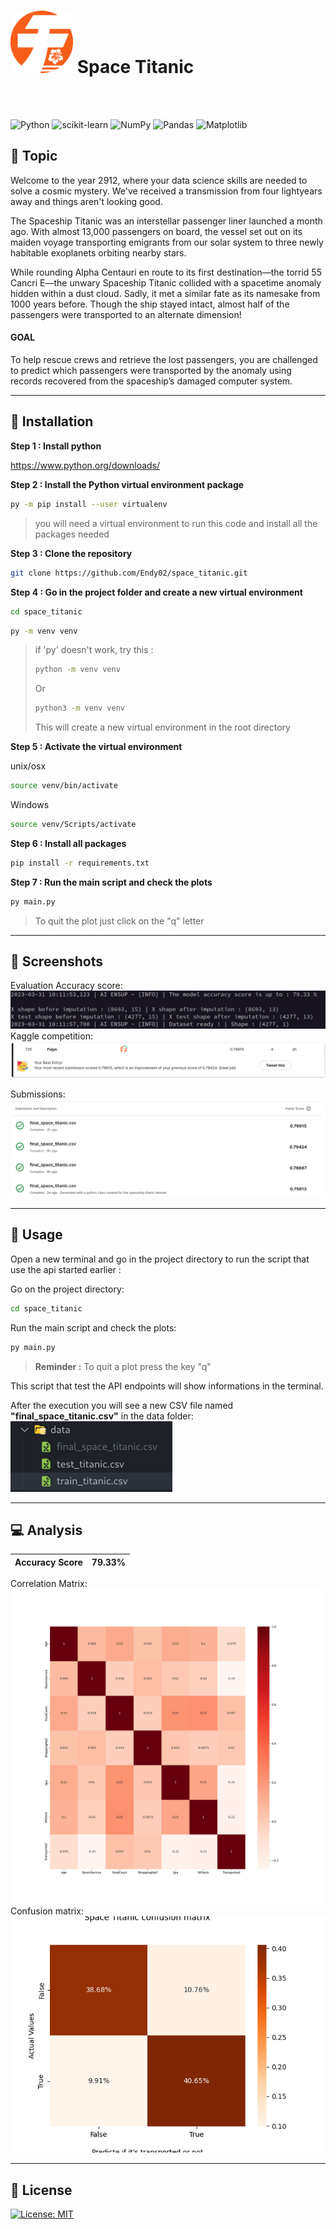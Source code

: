 
<h1><img src="assets/images/logo_v2@4x.png" width=100> Space Titanic</h1>

<br>
<br>

![Python](https://img.shields.io/badge/python-3670A0?style=for-the-badge&logo=python&logoColor=ffdd54) ![scikit-learn](https://img.shields.io/badge/scikit--learn-%23F7931E.svg?style=for-the-badge&logo=scikit-learn&logoColor=white) ![NumPy](https://img.shields.io/badge/numpy-%23013243.svg?style=for-the-badge&logo=numpy&logoColor=white) ![Pandas](https://img.shields.io/badge/pandas-%23150458.svg?style=for-the-badge&logo=pandas&logoColor=white) ![Matplotlib](https://img.shields.io/badge/Matplotlib-%23ffffff.svg?style=for-the-badge&logo=Matplotlib&logoColor=black)



## :palm_tree: Topic

Welcome to the year 2912, where your data science skills are needed to solve a cosmic mystery. We've received a transmission from four lightyears away and things aren't looking good.

The Spaceship Titanic was an interstellar passenger liner launched a month ago. With almost 13,000 passengers on board, the vessel set out on its maiden voyage transporting emigrants from our solar system to three newly habitable exoplanets orbiting nearby stars.

While rounding Alpha Centauri en route to its first destination—the torrid 55 Cancri E—the unwary Spaceship Titanic collided with a spacetime anomaly hidden within a dust cloud. Sadly, it met a similar fate as its namesake from 1000 years before. Though the ship stayed intact, almost half of the passengers were transported to an alternate dimension!

#### GOAL
To help rescue crews and retrieve the lost passengers, you are challenged to predict which passengers were transported by the anomaly using records recovered from the spaceship’s damaged computer system.


---

## :star2: Installation

<b>Step 1 : Install python</b>

https://www.python.org/downloads/

<b>Step 2 : Install the Python virtual environment package</b>

```bash
py -m pip install --user virtualenv
```
> you will need a virtual environment to run this code and install all the packages needed

<b>Step 3 : Clone the repository</b>

```bash
git clone https://github.com/Endy02/space_titanic.git
```

<b>Step 4 : Go in the project folder and create a new virtual environment</b>

```bash
cd space_titanic
```

```bash
py -m venv venv
```

> if 'py' doesn't work, try this :
>
> ```bash
> python -m venv venv
> ```
>Or
> ```bash
> python3 -m venv venv
> ```
> This will create a new virtual environment in the root directory

<b>Step 5 : Activate the virtual environment</b>

unix/osx

```bash
source venv/bin/activate
```

Windows
```bash
source venv/Scripts/activate
```

<b>Step 6 : Install all packages</b>

```bash
pip install -r requirements.txt
```

<b>Step 7 : Run the main script and check the plots</b>

```bash
py main.py
```
> To quit the plot just click on the "q" letter


---

## :link: Screenshots
Evaluation Accuracy score:
![evaluation](assets/images/Screenshot%20from%202023-03-31%2010-17-17.png)
Kaggle competition:
![kaggle competition](assets/images/Screenshot%20from%202023-03-31%2000-11-09.png)

Submissions:
![kaggle competition](assets/images/Screenshot%20from%202023-03-31%2000-11-46.png)

---

## :bookmark_tabs: Usage

Open a new terminal and go in the project directory to run the script that use the api started earlier :

Go on the project directory:
```bash
cd space_titanic
```
 
Run the main script and check the plots:
```bash
py main.py
```

> <b>Reminder :</b>
> To quit a plot press the key "q"

This script that test the API endpoints will show informations in the terminal.

After the execution you will see a new CSV file named <b>"final_space_titanic.csv"</b> in the data folder:
![final dataset](assets/images/Screenshot%20from%202023-03-31%2009-51-57.png)

---
## :computer: Analysis
| Accuracy Score | 79.33% |
| --- | --- |

Correlation Matrix:<br>
![Correlation Matrix](correlation_matrix.png)
<br>
Confusion matrix:<br>
![confision matrix](confusion_matrix.png)


---

## :pencil: License

[![License: MIT](https://img.shields.io/badge/License-MIT-yellow.svg)](https://opensource.org/licenses/MIT)

